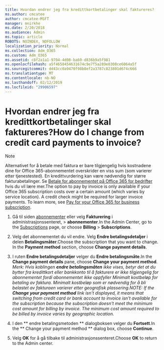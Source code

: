 ```yaml
---
title: Hvordan endrer jeg fra kredittkortbetalinger skal faktureres?
ms.author: cmcatee
author: cmcatee-MSFT
manager: mnirkhe
ms.date: 2/20/2018
ms.audience: Admin
ms.topic: article
ROBOTS: NOINDEX, NOFOLLOW
localization_priority: Normal
ms.collection: Adm_O365
ms.custom: Adm_O365
ms.assetid: c8f2a1a1-9704-4d08-ba60-d836b9a5f981
ms.openlocfilehash: a5f4658454631674c9e7f5a289e0308ce6064a5f
ms.sourcegitcommit: dd43cc0a9470f98b8ef2a3787c823801d674c666
ms.translationtype: MT
ms.contentlocale: nb-NO
ms.lasthandoff: 02/12/2019
ms.locfileid: "29906597"
---
```

# <a name="how-do-i-change-from-credit-card-payments-to-invoice"></a><span data-ttu-id="1ed38-102">Hvordan endrer jeg fra kredittkortbetalinger skal faktureres?</span><span class="sxs-lookup"><span data-stu-id="1ed38-102">How do I change from credit card payments to invoice?</span></span>

> [!NOTE]
> <span data-ttu-id="1ed38-p101">Alternativet for å betale med faktura er bare tilgjengelig hvis kostnadene dine for Office 365-abonnementet overskrider en viss sum (som varierer etter tjenestested). En kredittvurdering kan være nødvendig for større fakturabetalinger. Se [Betale for abonnementet på Office 365 for bedrifter](https://support.office.com/article/734f4aab-df2d-4e9b-8cb1-691910bde216) hvis du vil lære mer.</span><span class="sxs-lookup"><span data-stu-id="1ed38-p101">The option to pay by invoice is only available if your Office 365 subscription costs over a certain amount (which varies by service location). A credit check might be required for larger invoice payments. To learn more, see [Pay for your Office 365 for business subscription](https://support.office.com/article/734f4aab-df2d-4e9b-8cb1-691910bde216).</span></span> 
  
1. <span data-ttu-id="1ed38-106">Gå til siden [abonnementer](https://go.microsoft.com/fwlink/p/?linkid=842054) eller velg **Fakturering** i administrasjonssenteret, \> **abonnementer**.</span><span class="sxs-lookup"><span data-stu-id="1ed38-106">In the Admin Center, go to the [Subscriptions](https://go.microsoft.com/fwlink/p/?linkid=842054) page, or choose **Billing** \> **Subscriptions**.</span></span>
    
2. <span data-ttu-id="1ed38-p102">Velg det abonnementet du vil endre. Velg **Endre betalingsdetaljer** i delen **Betalingsmåter**.</span><span class="sxs-lookup"><span data-stu-id="1ed38-p102">Choose the subscription that you want to change. In the **Payment method** section, choose **Change payment details**.</span></span>
    
3. <span data-ttu-id="1ed38-109">I ruten **Endre betalingsdetaljer** velger du **Endre betalingsmåte**.</span><span class="sxs-lookup"><span data-stu-id="1ed38-109">In the **Change payment details** pane, choose **Change your payment method**.</span></span>
<br><span data-ttu-id="1ed38-110">*Merk: Hvis koblingen **endre betalingsmåten** ikke vises, betyr det at du bytter fra kredittkort eller bankkonto til å fakturere er ikke tilgjengelig for abonnementet fordi abonnementet ikke oppfyller Minimalt kostbeløp for betaling av faktura. Minimalt kostbeløp som er nødvendig for å bli belastet av fakturaen varierer etter geografisk plassering.*</span><span class="sxs-lookup"><span data-stu-id="1ed38-110">*NOTE: If the **Change your payment method** link isn't displayed, it means that switching from credit card or bank account to invoice isn't available for the subscription because the subscription doesn't meet the minimum cost amount for billing by invoice. The minimum cost amount required to be billed by invoice varies by geographic location.*</span></span>
  
4. <span data-ttu-id="1ed38-111">I den \*\* endre betalingsmetoden \*\* dialogboksen velger du **Fortsett**.</span><span class="sxs-lookup"><span data-stu-id="1ed38-111">In the \*\* Change your payment method \*\* dialog box, choose **Continue**.</span></span>
    
5. <span data-ttu-id="1ed38-112">Velg **OK** for å gå tilbake til administrasjonssenteret.</span><span class="sxs-lookup"><span data-stu-id="1ed38-112">Choose **OK** to return to the Admin center.</span></span> 
   